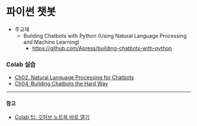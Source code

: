 # 파이썬 챗봇 
* 주교재 
  - Building Chatbots with Python (Using Natural Language Processing and Machine Learning)
    - https://github.com/Apress/building-chatbots-with-python

### Colab 실습 

* [Ch02. Natural Language Processing for Chatbots](https://colab.research.google.com/github/babelPish/babelbot/blob/master/chatbot/notebooks/02_Natural_Language_Processing_for_Chatbots.ipynb) 
* [Ch04. Building Chatbots the Hard Way](
https://colab.research.google.com/github/babelPish/babelbot/blob/master/chatbot/notebooks/04_Building_Chatbots_the_Hard_Way/rasa-nlu.ipynb)

-----------------------

#### 참고
* [Colab 팁: 깃허브 노트북 바로 열기](https://tensorflow.blog/2018/04/19/colab-%ED%8C%81-%EA%B9%83%ED%97%88%EB%B8%8C-%EB%85%B8%ED%8A%B8%EB%B6%81-%EB%B0%94%EB%A1%9C-%EC%97%B4%EA%B8%B0/)
